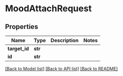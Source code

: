 # MoodAttachRequest

## Properties
Name | Type | Description | Notes
------------ | ------------- | ------------- | -------------
**target_id** | **str** |  | 
**id** | **str** |  | 

[[Back to Model list]](../README.md#documentation-for-models) [[Back to API list]](../README.md#documentation-for-api-endpoints) [[Back to README]](../README.md)


